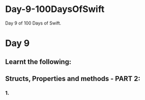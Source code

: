 # Day-9-100DaysOfSwift
Day 9 of 100 Days of Swift.

# Day 9

## Learnt the following:

## Structs, Properties and methods - PART 2:

### 1.
  
